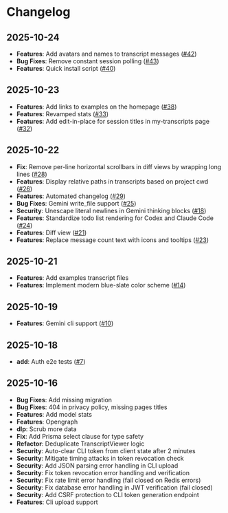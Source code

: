 # Changelog

## 2025-10-24

- **Features**: Add avatars and names to transcript messages ([#42](https://github.com/yoavf/ai-sessions/pull/42))
- **Bug Fixes**: Remove constant session polling ([#43](https://github.com/yoavf/ai-sessions/pull/43))
- **Features**: Quick install script ([#40](https://github.com/yoavf/ai-sessions/pull/40))

## 2025-10-23

- **Features**: Add links to examples on the homepage ([#38](https://github.com/yoavf/ai-sessions/pull/38))
- **Features**: Revamped stats ([#33](https://github.com/yoavf/ai-sessions/pull/33))
- **Features**: Add edit-in-place for session titles in my-transcripts page ([#32](https://github.com/yoavf/ai-sessions/pull/32))

## 2025-10-22

- **Fix**: Remove per-line horizontal scrollbars in diff views by wrapping long lines ([#28](https://github.com/yoavf/ai-sessions/pull/28))
- **Features**: Display relative paths in transcripts based on project cwd ([#26](https://github.com/yoavf/ai-sessions/pull/26))
- **Features**: Automated changelog ([#29](https://github.com/yoavf/ai-sessions/pull/29))
- **Bug Fixes**: Gemini write_file support ([#25](https://github.com/yoavf/ai-sessions/pull/25))
- **Security**: Unescape literal newlines in Gemini thinking blocks ([#18](https://github.com/yoavf/ai-sessions/pull/18))
- **Features**: Standardize todo list rendering for Codex and Claude Code ([#24](https://github.com/yoavf/ai-sessions/pull/24))
- **Features**: Diff view ([#21](https://github.com/yoavf/ai-sessions/pull/21))
- **Features**: Replace message count text with icons and tooltips ([#23](https://github.com/yoavf/ai-sessions/pull/23))

## 2025-10-21

- **Features**: Add examples transcript files
- **Features**: Implement modern blue-slate color scheme ([#14](https://github.com/yoavf/ai-sessions/pull/14))

## 2025-10-19

- **Features**: Gemini cli support ([#10](https://github.com/yoavf/ai-sessions/pull/10))

## 2025-10-18

- **add**: Auth e2e tests ([#7](https://github.com/yoavf/ai-sessions/pull/7))

## 2025-10-16

- **Bug Fixes**: Add missing migration
- **Bug Fixes**: 404 in privacy policy, missing pages titles
- **Features**: Add model stats
- **Features**: Opengraph
- **dlp**: Scrub more data
- **Fix**: Add Prisma select clause for type safety
- **Refactor**: Deduplicate TranscriptViewer logic
- **Security**: Auto-clear CLI token from client state after 2 minutes
- **Security**: Mitigate timing attacks in token revocation check
- **Security**: Add JSON parsing error handling in CLI upload
- **Security**: Fix token revocation error handling and verification
- **Security**: Fix rate limit error handling (fail closed on Redis errors)
- **Security**: Fix database error handling in JWT verification (fail closed)
- **Security**: Add CSRF protection to CLI token generation endpoint
- **Features**: Cli upload support
